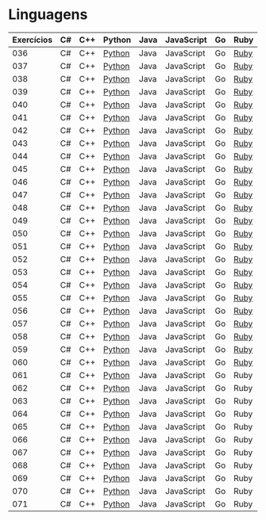 # Linguagens

| Exercícios | C#  | C++ | Python                    | Java | JavaScript | Go  | Ruby |
| ---------- | --- | --- | ------------------------- | ---- | ---------- | --- | ---- |
| 036        | C#  | C++ | [Python](./python/036.py) | Java | JavaScript | Go  | [Ruby](./ruby/036.rb) |
| 037        | C#  | C++ | [Python](./python/037.py) | Java | JavaScript | Go  | [Ruby](./ruby/037.rb) |
| 038        | C#  | C++ | [Python](./python/038.py) | Java | JavaScript | Go  | [Ruby](./ruby/038.rb) |
| 039        | C#  | C++ | [Python](./python/039.py) | Java | JavaScript | Go  | [Ruby](./ruby/039.rb) |
| 040        | C#  | C++ | [Python](./python/040.py) | Java | JavaScript | Go  | [Ruby](./ruby/040.rb) |
| 041        | C#  | C++ | [Python](./python/041.py) | Java | JavaScript | Go  | [Ruby](./ruby/041.rb) |
| 042        | C#  | C++ | [Python](./python/042.py) | Java | JavaScript | Go  | [Ruby](./ruby/042.rb) |
| 043        | C#  | C++ | [Python](./python/043.py) | Java | JavaScript | Go  | [Ruby](./ruby/043.rb) |
| 044        | C#  | C++ | [Python](./python/044.py) | Java | JavaScript | Go  | [Ruby](./ruby/044.rb) |
| 045        | C#  | C++ | [Python](./python/045.py) | Java | JavaScript | Go  | [Ruby](./ruby/045.rb) |
| 046        | C#  | C++ | [Python](./python/046.py) | Java | JavaScript | Go  | [Ruby](./ruby/046.rb) |
| 047        | C#  | C++ | [Python](./python/047.py) | Java | JavaScript | Go  | [Ruby](./ruby/047.rb) |
| 048        | C#  | C++ | [Python](./python/048.py) | Java | JavaScript | Go  | [Ruby](./ruby/048.rb) |
| 049        | C#  | C++ | [Python](./python/049.py) | Java | JavaScript | Go  | [Ruby](./ruby/049.rb) |
| 050        | C#  | C++ | [Python](./python/050.py) | Java | JavaScript | Go  | [Ruby](./ruby/050.rb) |
| 051        | C#  | C++ | [Python](./python/051.py) | Java | JavaScript | Go  | [Ruby](./ruby/051.rb) |
| 052        | C#  | C++ | [Python](./python/052.py) | Java | JavaScript | Go  | [Ruby](./ruby/052.rb) |
| 053        | C#  | C++ | [Python](./python/053.py) | Java | JavaScript | Go  | [Ruby](./ruby/053.rb) |
| 054        | C#  | C++ | [Python](./python/054.py) | Java | JavaScript | Go  | [Ruby](./ruby/054.rb) |
| 055        | C#  | C++ | [Python](./python/055.py) | Java | JavaScript | Go  | [Ruby](./ruby/055.rb) |
| 056        | C#  | C++ | [Python](./python/056.py) | Java | JavaScript | Go  | [Ruby](./ruby/056.rb) |
| 057        | C#  | C++ | [Python](./python/057.py) | Java | JavaScript | Go  | [Ruby](./ruby/057.rb) |
| 058        | C#  | C++ | [Python](./python/058.py) | Java | JavaScript | Go  | [Ruby](./ruby/058.rb) |
| 059        | C#  | C++ | [Python](./python/059.py) | Java | JavaScript | Go  | [Ruby](./ruby/059.rb) |
| 060        | C#  | C++ | [Python](./python/060.py) | Java | JavaScript | Go  | [Ruby](./ruby/060.rb) |
| 061        | C#  | C++ | [Python](./python/061.py) | Java | JavaScript | Go  | Ruby |
| 062        | C#  | C++ | [Python](./python/062.py) | Java | JavaScript | Go  | Ruby |
| 063        | C#  | C++ | [Python](./python/063.py) | Java | JavaScript | Go  | Ruby |
| 064        | C#  | C++ | [Python](./python/064.py) | Java | JavaScript | Go  | Ruby |
| 065        | C#  | C++ | [Python](./python/065.py) | Java | JavaScript | Go  | Ruby |
| 066        | C#  | C++ | [Python](./python/066.py) | Java | JavaScript | Go  | Ruby |
| 067        | C#  | C++ | [Python](./python/067.py) | Java | JavaScript | Go  | Ruby |
| 068        | C#  | C++ | [Python](./python/068.py) | Java | JavaScript | Go  | Ruby |
| 069        | C#  | C++ | [Python](./python/069.py) | Java | JavaScript | Go  | Ruby |
| 070        | C#  | C++ | [Python](./python/070.py) | Java | JavaScript | Go  | Ruby |
| 071        | C#  | C++ | [Python](./python/071.py) | Java | JavaScript | Go  | Ruby |

